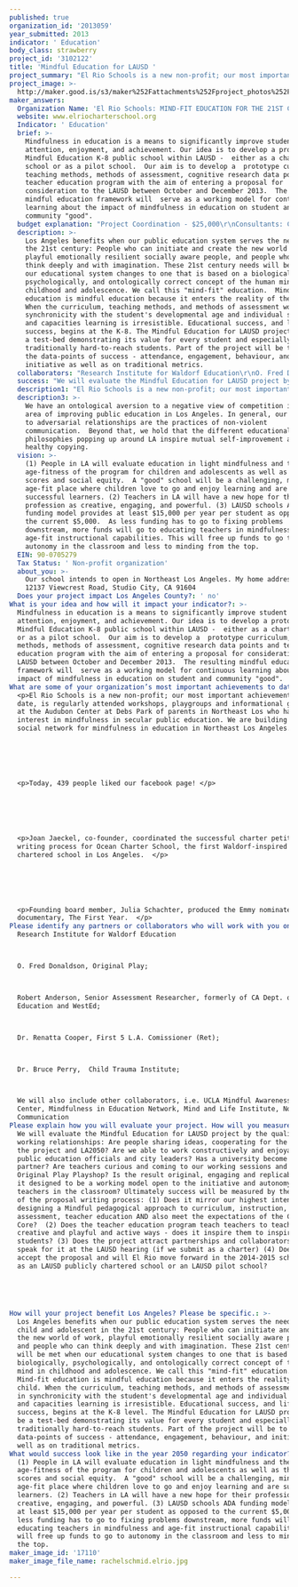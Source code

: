 ```yaml
---
published: true
organization_id: '2013059'
year_submitted: 2013
indicator: ' Education'
body_class: strawberry
project_id: '3102122'
title: 'Mindful Education for LAUSD '
project_summary: "El Rio Schools is a new non-profit; our most important achievement, to date, is regularly attended workshops, playgroups and informational gatherings at the Audubon Center at Debs Park of parents in Northeast Los who have an interest in mindfulness in secular public education. We are building the social network for mindfulness in education in Northeast Los Angeles. \r\n\r\nToday, 439 people liked our facebook page! \r\n\r\nJoan Jaeckel, co-founder, coordinated the successful charter petition writing process for Ocean Charter School, the first Waldorf-inspired publicly chartered school in Los Angeles.  \r\n\r\nFounding board member, Julia Schacter, produced the Emmy nominated PBS documentary, The First Year.  "
project_image: >-
  http://maker.good.is/s3/maker%252Fattachments%252Fproject_photos%252Fimages%252F17110%252Fdisplay%252Frachelschmid.elrio.jpg=c570x385
maker_answers:
  Organization Name: 'El Rio Schools: MIND-FIT EDUCATION FOR THE 21ST CENTURY'
  website: www.elriocharterschool.org
  Indicator: ' Education'
  brief: >-
    Mindfulness in education is a means to significantly improve student
    attention, enjoyment, and achievement. Our idea is to develop a prototype
    Mindful Education K-8 public school within LAUSD -  either as a charter
    school or as a pilot school.  Our aim is to develop a  prototype curriculum,
    teaching methods, methods of assessment, cognitive research data points and
    teacher education program with the aim of entering a proposal for
    consideration to the LAUSD between October and December 2013.  The resulting
    mindful education framework will  serve as a working model for continuous
    learning about the impact of mindfulness in education on student and
    community "good". 
  budget explanation: "Project Coordination - $25,000\r\nConsultants: Common Core, Special Education, ELL - $35,000 \r\nWorkshops - July Playshop with O. Fred Donadson - $15,000\r\nCharter/Pilot School Proposal Writing - 3 months - $20,000\r\nWeb Site - $3,000\r\nOutreach, Networking, Marketing - $2,000"
  description: >-
    Los Angeles benefits when our public education system serves the needs of
    the 21st century: People who can initiate and create the new world of work,
    playful emotionally resilient socially aware people, and people who can
    think deeply and with imagination. These 21st century needs will be met when
    our educational system changes to one that is based on a biologically,
    psychologically, and ontologically correct concept of the human mind in
    childhood and adolescence. We call this "mind-fit" education.  Mind-fit
    education is mindful education because it enters the reality of the child.
    When the curriculum, teaching methods, and methods of assessment work in
    synchronicity with the student's developmental age and individual strengths
    and capacities learning is irresistible. Educational success, and life
    success, begins at the K-8. The Mindful Education for LAUSD project will be
    a test-bed demonstrating its value for every student and especially for
    traditionally hard-to-reach students. Part of the project will be to track
    the data-points of success - attendance, engagement, behaviour, and
    initiative as well as on traditional metrics.  
  collaborators: "Research Institute for Waldorf Education\r\nO. Fred Donaldson, Original Play\r\nRobert Anderson, Senior Assessment Researcher, formerly of CA Dept. of Education and WestEd\r\nDr. Renatta Cooper, First 5 L.A. Comissioner (Ret)\r\nDr. Bruce Perry,  Child Trauma Institute\r\nWe will also include other collaborators, i.e. UCLA Mindful Awareness Research Center, Mindfulness in Education Network, Mind and Life Institute, Non-Violent Communication"
  success: "We will evaluate the Mindful Education for LAUSD project by the quality of the working relationships: Are people sharing ideas, cooperating for the good of the project and LA2050? Are we able to work constructively and enjoyably with public education officials and city leaders? Has a university become our partner? Are teachers curious and coming to our working sessions and the Original Play Playshop? Is the result original, engaging and replicable?  Is it designed to be a working model open to the initiative and autonomy of teachers in the classroom? Ultimately success will be measured by the outcomes of the proposal writing process: (1) Does it mirror our highest intentions of designing a Mindful pedagogical approach to curriculum, instruction, assessment, teacher education AND also meet the expectations of the Common Core?  (2) Does the teacher education program teach teachers to teach in creative and playful and active ways - does it inspire them to inspire the students? (3) Does the project attract partnerships and collaborators who will speak for it at the LAUSD hearing (if we submit as a charter) (4) Does LAUSD accept the proposal and will El Rio move forward in 2014-2015 school years as an LAUSD publicly chartered school or an LAUSD pilot school? \r\n\r\n"
  description1: "El Rio Schools is a new non-profit; our most important achievement, to date, is regularly attended workshops, playgroups and informational gatherings at the Audubon Center at Debs Park of parents in Northeast Los who have an interest in mindfulness in secular public education. We are building the social network for mindfulness in education in Northeast Los Angeles. \r\n\r\nToday, 439 people liked our facebook page! \r\n\r\nJoan Jaeckel, co-founder, coordinated the successful charter petition writing process for Ocean Charter School, the first Waldorf-inspired publicly chartered school in Los Angeles.  \r\n\r\nFounding board member, Julia Schacter, produced the Emmy nominated PBS documentary, The First Year.  "
  description3: >-
    We have an ontological aversion to a negative view of competition in the
    area of improving public education in Los Angeles. In general, our approach
    to adversarial relationships are the practices of non-violent
    communication.  Beyond that, we hold that the different educational
    philosophies popping up around LA inspire mutual self-improvement and
    healthy copying.  
  vision: >-
    (1) People in LA will evaluate education in light mindfulness and the
    age-fitness of the program for children and adolescents as well as the test
    scores and social equity.  A "good" school will be a challenging, mindful,
    age-fit place where children love to go and enjoy learning and are
    successful learners. (2) Teachers in LA will have a new hope for their
    profession as creative, engaging, and powerful. (3) LAUSD schools ADA
    funding model provides at least $15,000 per year per student as opposed to
    the current $5,000.  As less funding has to go to fixing problems
    downstream, more funds will go to educating teachers in mindfulness and
    age-fit instructional capabilities. This will free up funds to go to
    autonomy in the classroom and less to minding from the top.  
  EIN: 90-0705279
  Tax Status: ' Non-profit organization'
  about_you: >-
    Our school intends to open in Northeast Los Angeles. My home address is
    12137 Viewcrest Road, Studio City, CA 91604
  Does your project impact Los Angeles County?: ' no'
What is your idea and how will it impact your indicator?: >-
  Mindfulness in education is a means to significantly improve student
  attention, enjoyment, and achievement. Our idea is to develop a prototype
  Mindful Education K-8 public school within LAUSD -  either as a charter school
  or as a pilot school.  Our aim is to develop a  prototype curriculum, teaching
  methods, methods of assessment, cognitive research data points and teacher
  education program with the aim of entering a proposal for consideration to the
  LAUSD between October and December 2013.  The resulting mindful education
  framework will  serve as a working model for continuous learning about the
  impact of mindfulness in education on student and community "good". 
What are some of your organization’s most important achievements to date?: >-
  <p>El Rio Schools is a new non-profit; our most important achievement, to
  date, is regularly attended workshops, playgroups and informational gatherings
  at the Audubon Center at Debs Park of parents in Northeast Los who have an
  interest in mindfulness in secular public education. We are building the
  social network for mindfulness in education in Northeast Los Angeles. </p>






  <p>Today, 439 people liked our facebook page! </p>






  <p>Joan Jaeckel, co-founder, coordinated the successful charter petition
  writing process for Ocean Charter School, the first Waldorf-inspired publicly
  chartered school in Los Angeles.  </p>






  <p>Founding board member, Julia Schachter, produced the Emmy nominated PBS
  documentary, The First Year.  </p>
Please identify any partners or collaborators who will work with you on this project.: >-
  Research Institute for Waldorf Education



  O. Fred Donaldson, Original Play;



  Robert Anderson, Senior Assessment Researcher, formerly of CA Dept. of
  Education and WestEd;



  Dr. Renatta Cooper, First 5 L.A. Comissioner (Ret);



  Dr. Bruce Perry,  Child Trauma Institute;



  We will also include other collaborators, i.e. UCLA Mindful Awareness Research
  Center, Mindfulness in Education Network, Mind and Life Institute, Non-Violent
  Communication
Please explain how you will evaluate your project. How will you measure success?: >+
  We will evaluate the Mindful Education for LAUSD project by the quality of the
  working relationships: Are people sharing ideas, cooperating for the good of
  the project and LA2050? Are we able to work constructively and enjoyably with
  public education officials and city leaders? Has a university become our
  partner? Are teachers curious and coming to our working sessions and the
  Original Play Playshop? Is the result original, engaging and replicable?  Is
  it designed to be a working model open to the initiative and autonomy of
  teachers in the classroom? Ultimately success will be measured by the outcomes
  of the proposal writing process: (1) Does it mirror our highest intentions of
  designing a Mindful pedagogical approach to curriculum, instruction,
  assessment, teacher education AND also meet the expectations of the Common
  Core?  (2) Does the teacher education program teach teachers to teach in
  creative and playful and active ways - does it inspire them to inspire the
  students? (3) Does the project attract partnerships and collaborators who will
  speak for it at the LAUSD hearing (if we submit as a charter) (4) Does LAUSD
  accept the proposal and will El Rio move forward in the 2014-2015 school years
  as an LAUSD publicly chartered school or an LAUSD pilot school? 





How will your project benefit Los Angeles? Please be specific.: >-
  Los Angeles benefits when our public education system serves the needs of the
  child and adolescent in the 21st century: People who can initiate and create
  the new world of work, playful emotionally resilient socially aware people,
  and people who can think deeply and with imagination. These 21st century needs
  will be met when our educational system changes to one that is based on a
  biologically, psychologically, and ontologically correct concept of the human
  mind in childhood and adolescence. We call this "mind-fit" education. 
  Mind-fit education is mindful education because it enters the reality of the
  child. When the curriculum, teaching methods, and methods of assessment work
  in synchronicity with the student's developmental age and individual strengths
  and capacities learning is irresistible. Educational success, and life
  success, begins at the K-8 level. The Mindful Education for LAUSD project will
  be a test-bed demonstrating its value for every student and especially for
  traditionally hard-to-reach students. Part of the project will be to track the
  data-points of success - attendance, engagement, behaviour, and initiative as
  well as on traditional metrics.  
What would success look like in the year 2050 regarding your indicator?: >-
  (1) People in LA will evaluate education in light mindfulness and the
  age-fitness of the program for children and adolescents as well as the test
  scores and social equity.  A "good" school will be a challenging, mindful,
  age-fit place where children love to go and enjoy learning and are successful
  learners. (2) Teachers in LA will have a new hope for their profession as
  creative, engaging, and powerful. (3) LAUSD schools ADA funding model provides
  at least $15,000 per year per student as opposed to the current $5,000.  As
  less funding has to go to fixing problems downstream, more funds will go to
  educating teachers in mindfulness and age-fit instructional capabilities. This
  will free up funds to go to autonomy in the classroom and less to minding from
  the top.  
maker_image_id: '17110'
maker_image_file_name: rachelschmid.elrio.jpg

---
```

